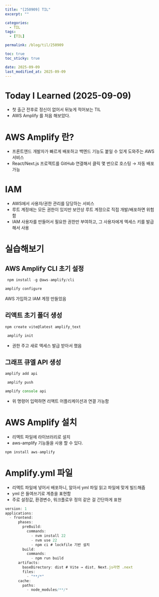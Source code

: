 ```yaml
---
title: "[250909] TIL"
excerpt: ""

categories:
  - TIL
tags:
  - [TIL]

permalink: /blog/til/250909

toc: true
toc_sticky: true

date: 2025-09-09
last_modified_at: 2025-09-09
---
```


# Today I Learned (2025-09-09)

- 첫 출근 전후로 정신이 없어서 뒤늦게 적어보는 TIL
- AWS Amplify 를 처음 해보았다.

# AWS Amplify 란?

- 프론트엔드 개발자가 빠르게 배포하고 백엔드 기능도 붙일 수 있게 도와주는 AWS 서비스
- React/Next.js 프로젝트를 GitHub 연결해서 클릭 몇 번으로 호스팅 → 자동 배포 가능

# IAM

- AWS에서 사용자/권한 관리를 담당하는 서비스
- 루트 계정에는 모든 권한이 있지만 보안상 루트 계정으로 직접 개발/배포하면 위험함
- IAM 사용자를 만들어서 필요한 권한만 부여하고, 그 사용자에게 엑세스 키를 발급해서 사용

# 실습해보기

## AWS Amplify CLI 초기 설정

```jsx
 npm install -g @aws-amplify/cli
```

```jsx
amplify configure
```

AWS 가입하고 IAM 계정 만들었음

## 리액트 초기 폴더 생성

```jsx
npm create vite@latest amplify_text
```

```jsx
 amplify init
```

- 권한 주고 새로 액세스 발급 받아서 했음

## 그래프 큐엘 API 생성

```jsx
amplify add api
```

```jsx
 amplify push
```

```jsx
amplify console api
```

- 위 명령어 입력하면 리액트 어플리케이션과 연결 가능함

# AWS Amplify 설치

- 리액트 파일에 라이브러리로 설치
- aws-amplify 기능들을 사용 할 수 있다.

```jsx
npm install aws-amplify
```

# Amplify.yml 파일

- 리액트 파일에 넣어서 배포하니, 알아서 yml 파일 읽고 파일에 맞게 빌드해줌
- yml 은 들여쓰기로 계층을 표현함
- 주로 설정값, 환경변수, 워크플로우 정의 같은 걸 간단하게 표현

```jsx
version: 1
applications:
  - frontend:
      phases:
        preBuild:
          commands:
            - nvm install 22
            - nvm use 22
            - npm ci # lockfile 기반 설치
        build:
          commands:
            - npm run build
      artifacts:
        baseDirectory: dist # Vite → dist, Next.js라면 .next
        files:
          - "**/*"
      cache:
        paths:
          - node_modules/**/*

```
